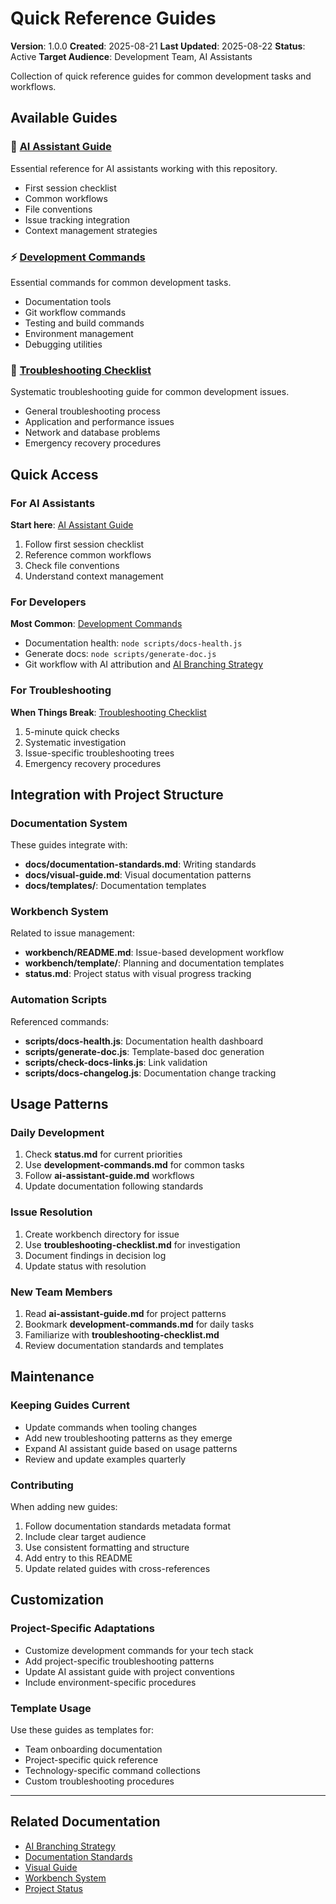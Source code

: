 # Quick Reference Guides

**Version**: 1.0.0
**Created**: 2025-08-21
**Last Updated**: 2025-08-22
**Status**: Active
**Target Audience**: Development Team, AI Assistants

Collection of quick reference guides for common development tasks and workflows.

## Available Guides

### 📖 [AI Assistant Guide](./ai-assistant-guide.md)
Essential reference for AI assistants working with this repository.
- First session checklist
- Common workflows
- File conventions
- Issue tracking integration
- Context management strategies

### ⚡ [Development Commands](./development-commands.md)
Essential commands for common development tasks.
- Documentation tools
- Git workflow commands
- Testing and build commands
- Environment management
- Debugging utilities

### 🔧 [Troubleshooting Checklist](./troubleshooting-checklist.md)
Systematic troubleshooting guide for common development issues.
- General troubleshooting process
- Application and performance issues
- Network and database problems
- Emergency recovery procedures

## Quick Access

### For AI Assistants
**Start here**: [AI Assistant Guide](./ai-assistant-guide.md)
1. Follow first session checklist
2. Reference common workflows
3. Check file conventions
4. Understand context management

### For Developers
**Most Common**: [Development Commands](./development-commands.md)
- Documentation health: `node scripts/docs-health.js`
- Generate docs: `node scripts/generate-doc.js`
- Git workflow with AI attribution and [AI Branching Strategy](../guides/ai-branching-strategy.md)

### For Troubleshooting
**When Things Break**: [Troubleshooting Checklist](./troubleshooting-checklist.md)
1. 5-minute quick checks
2. Systematic investigation
3. Issue-specific troubleshooting trees
4. Emergency recovery procedures

## Integration with Project Structure

### Documentation System
These guides integrate with:
- **docs/documentation-standards.md**: Writing standards
- **docs/visual-guide.md**: Visual documentation patterns
- **docs/templates/**: Documentation templates

### Workbench System
Related to issue management:
- **workbench/README.md**: Issue-based development workflow
- **workbench/template/**: Planning and documentation templates
- **status.md**: Project status with visual progress tracking

### Automation Scripts
Referenced commands:
- **scripts/docs-health.js**: Documentation health dashboard
- **scripts/generate-doc.js**: Template-based doc generation
- **scripts/check-docs-links.js**: Link validation
- **scripts/docs-changelog.js**: Documentation change tracking

## Usage Patterns

### Daily Development
1. Check **status.md** for current priorities
2. Use **development-commands.md** for common tasks
3. Follow **ai-assistant-guide.md** workflows
4. Update documentation following standards

### Issue Resolution
1. Create workbench directory for issue
2. Use **troubleshooting-checklist.md** for investigation
3. Document findings in decision log
4. Update status with resolution

### New Team Members
1. Read **ai-assistant-guide.md** for project patterns
2. Bookmark **development-commands.md** for daily tasks
3. Familiarize with **troubleshooting-checklist.md**
4. Review documentation standards and templates

## Maintenance

### Keeping Guides Current
- Update commands when tooling changes
- Add new troubleshooting patterns as they emerge
- Expand AI assistant guide based on usage patterns
- Review and update examples quarterly

### Contributing
When adding new guides:
1. Follow documentation standards metadata format
2. Include clear target audience
3. Use consistent formatting and structure
4. Add entry to this README
5. Update related guides with cross-references

## Customization

### Project-Specific Adaptations
- Customize development commands for your tech stack
- Add project-specific troubleshooting patterns
- Update AI assistant guide with project conventions
- Include environment-specific procedures

### Template Usage
Use these guides as templates for:
- Team onboarding documentation
- Project-specific quick reference
- Technology-specific command collections
- Custom troubleshooting procedures

---

## Related Documentation

- [AI Branching Strategy](../guides/ai-branching-strategy.md)
- [Documentation Standards](../documentation-standards.md)
- [Visual Guide](../visual-guide.md) 
- [Workbench System](../../workbench/README.md)
- [Project Status](../../status.md)